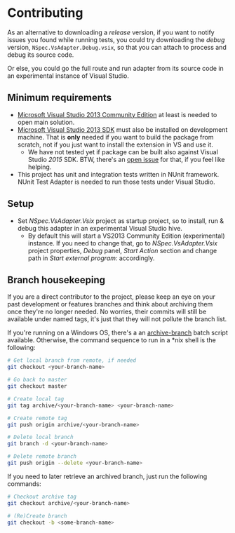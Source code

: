 # Contributing

As an alternative to downloading a *release* version, if you want to notify issues you found while running tests, you could try downloading the *debug* version, `NSpec.VsAdapter.Debug.vsix`, so that you can attach to process and debug its source code.

Or else, you could go the full route and run adapter from its source code in an experimental instance of Visual Studio.

## Minimum requirements

* [Microsoft Visual Studio 2013 Community Edition](https://www.visualstudio.com/it-it/downloads/download-visual-studio-vs.aspx) at least is needed to open main solution.
* [Microsoft Visual Studio 2013 SDK](go.microsoft.com/?linkid=9832352) must also be installed on development machine. That is **only** needed if you want to build the package from scratch, not if you just want to install the extension in VS and use it.
  * We have not tested yet if package can be built also against Visual Studio *2015* SDK. BTW, there's an [open issue](#1) for that, if you feel like helping.
* This project has unit and integration tests written in NUnit framework. NUnit Test Adapter is needed to run those tests under Visual Studio.

## Setup

* Set *NSpec.VsAdapter.Vsix* project as startup project, so to install, run & debug this adapter in an experimental Visual Studio hive.
  * By default this will start a VS2013 Community Edition (experimental) instance. If you need to change that, go to *NSpec.VsAdapter.Vsix* project properties, *Debug* panel, *Start Action* section and change path in *Start external program:* accordingly.

## Branch housekeeping

If you are a direct contributor to the project, please keep an eye on your past development or features branches and think about archiving them once they're no longer needed. 
No worries, their commits will still be available under named tags, it's just that they will not pollute the branch list.

If you're running on a Windows OS, there's a an [archive-branch](https://github.com/BrainCrumbz/NSpec.VsAdapter/blob/master/src/scripts/archive-branch.bat) batch script available. Otherwise, the command sequence to run in a *nix shell is the following:

```bash
# Get local branch from remote, if needed
git checkout <your-branch-name>

# Go back to master
git checkout master

# Create local tag
git tag archive/<your-branch-name> <your-branch-name>

# Create remote tag
git push origin archive/<your-branch-name>

# Delete local branch
git branch -d <your-branch-name>

# Delete remote branch
git push origin --delete <your-branch-name>
```

If you need to later retrieve an archived branch, just run the following commands:

```bash
# Checkout archive tag
git checkout archive/<your-branch-name>

# (Re)Create branch
git checkout -b <some-branch-name>
```

